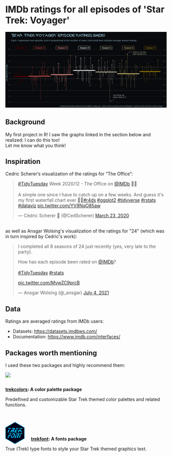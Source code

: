 # IMDb ratings for all episodes of 'Star Trek: Voyager'

![](https://github.com/BirkoRuzicka/Star-Trek-Voyager-IMDb-ratings/blob/main/VOY_ratings.png)

## Background

My first project in R! I saw the graphs linked in the section below and realized: I can do this too! <br>
Let me know what you think!

## Inspiration

Cedric Scherer’s visualization of the ratings for “The Office”:
<blockquote class="twitter-tweet">

<p lang="en" dir="ltr">

<a href="https://twitter.com/hashtag/TidyTuesday?src=hash&amp;ref_src=twsrc%5Etfw">\#TidyTuesday</a>
Week 2020/12 - The Office on
<a href="https://twitter.com/IMDb?ref_src=twsrc%5Etfw">@IMDb</a>
👨‍💼<br><br>A simple one since I have to catch up on a few weeks.
And guess it's my first waterfall chart ever
🤷‍♂️<a href="https://twitter.com/hashtag/r4ds?src=hash&amp;ref_src=twsrc%5Etfw">\#r4ds</a>
<a href="https://twitter.com/hashtag/ggplot2?src=hash&amp;ref_src=twsrc%5Etfw">\#ggplot2</a>
<a href="https://twitter.com/hashtag/tidyverse?src=hash&amp;ref_src=twsrc%5Etfw">\#tidyverse</a>
<a href="https://twitter.com/hashtag/rstats?src=hash&amp;ref_src=twsrc%5Etfw">\#rstats</a>
<a href="https://twitter.com/hashtag/dataviz?src=hash&amp;ref_src=twsrc%5Etfw">\#dataviz</a>
<a href="https://t.co/YV9NqO85aw">pic.twitter.com/YV9NqO85aw</a>

</p>

— Cédric Scherer 💉 (@CedScherer)
<a href="https://twitter.com/CedScherer/status/1242229041488433152?ref_src=twsrc%5Etfw">March
23, 2020</a>

</blockquote>
<br>
as well as Ansgar Wolsing's visualization of the ratings for "24" (which was in turn inspired by Cedric's work):

<blockquote class="twitter-tweet">

<p lang="en" dir="ltr">

I completed all 8 seasons of 24 just recently (yes, very late to the party).

How has each episode been rated on <a href="https://twitter.com/IMDb?ref_src=twsrc%5Etfw">@IMDb</a>?
<br><br>
<a href="https://twitter.com/hashtag/TidyTuesday?src=hash&amp;ref_src=twsrc%5Etfw">\#TidyTuesday</a>
<a href="https://twitter.com/hashtag/rstats?src=hash&amp;ref_src=twsrc%5Etfw">\#rstats</a>

<a href="https://t.co/MvwZC9prcB">pic.twitter.com/MvwZC9prcB</a>

</p>

— Ansgar Wolsing (@_ansgar)
<a href="https://twitter.com/_ansgar/status/1411721833804664836?ref_src=twsrc%5Etfw">July 4, 2021</a>
</blockquote>

## Data

Ratings are averaged ratings from IMDb users:

  - Datasets: <https://datasets.imdbws.com/>
  - Documentation: <https://www.imdb.com/interfaces/>

## Packages worth mentioning
I used these two packages and highly recommend them:
<div class="row">

<div class="col-sm-2">

<a href="https://github.com/leonawicz/trekcolors"><img src="https://raw.githubusercontent.com/leonawicz/trekcolors/master/man/figures/logo.png" style="margin-right:20px;margin-bottom:0;" width="60" align="left"></a>

</div>

<div class="col-sm-10">

<h4 style="padding:30px 0 0 0;margin-top:5px;margin-bottom:5px;">

<a href="https://github.com/leonawicz/trekcolors">trekcolors</a>: A
color palette package

</h4>

Predefined and customizable Star Trek themed color palettes and related
functions.

</div>

</div>

<br/>

<div class="row">

<div class="col-sm-2">

<a href="https://github.com/leonawicz/trekfont"><img src="https://raw.githubusercontent.com/leonawicz/trekfont/master/man/figures/logo.png" style="margin-right:20px;margin-bottom:0;" width="60" align="left"></a>

</div>

<div class="col-sm-10">

<h4 style="padding:30px 0 0 0;margin-top:5px;margin-bottom:5px;">

<a href="https://github.com/leonawicz/trekfont">trekfont</a>: A fonts
package

</h4>

True (Trek) type fonts to style your Star Trek themed graphics text.

</div>

</div>

<br>

